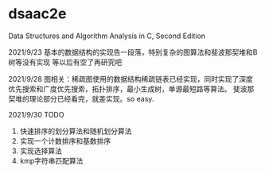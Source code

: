 # dsaac2e
Data Structures and Algorithm Analysis in C, Second Edition

2021/9/23
基本的数据结构的实现告一段落，特别复杂的图算法和斐波那契堆和B树等没有实现
等以后有空了再研究吧

2021/9/28
图相关：稀疏图使用的数据结构稀疏链表已经实现，同时实现了深度优先搜索和广度优先搜索，拓扑排序，最小生成树，单源最短路等算法。
斐波那契堆的理论部分已经看完，就差实现。so easy.

2021/9/30
TODO
1. 快速排序的划分算法和随机划分算法
2. 实现一个计数排序和基数排序
3. 实现选择算法
4. kmp字符串匹配算法
